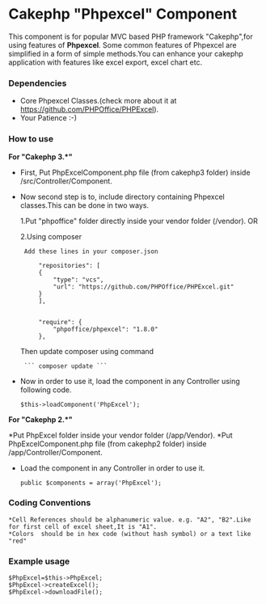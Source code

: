# Cakephp "Phpexcel" Component 
  This component is for popular MVC based PHP framework "Cakephp",for using features of **Phpexcel**. Some common features of Phpexcel are  simplified in a form of simple methods.You can enhance your cakephp application with features like excel export, excel chart etc.
  
### Dependencies
 * Core Phpexcel Classes.(check more about it at https://github.com/PHPOffice/PHPExcel). 
 * Your Patience :-)

### How to use
 **For "Cakephp 3.*"**
 
 * First, Put PhpExcelComponent.php file (from cakephp3 folder) inside /src/Controller/Component.
 * Now second step is to, include directory containing Phpexcel classes.This can be done in two ways.
   
    1.Put "phpoffice" folder directly inside your vendor folder (/vendor). OR

    2.Using composer

        Add these lines in your composer.json

            "repositories": [
            {
                "type": "vcs",
                "url": "https://github.com/PHPOffice/PHPExcel.git"
            }
            ],
        
        
            "require": {
                "phpoffice/phpexcel": "1.8.0"
            },
            

    Then update composer using command

        ``` composer update ```

 * Now in order to use it, load the component in any Controller using following code.

     ```$this->loadComponent('PhpExcel');``` 
 
**For "Cakephp 2.*"**

  *Put PhpExcel folder inside your vendor folder (/app/Vendor).
  *Put PhpExcelComponent.php file (from cakephp2 folder) inside /app/Controller/Component.  
  * Load the component in any Controller in order to use it.

    ```public $components = array('PhpExcel');``` 

### Coding Conventions
    *Cell References should be alphanumeric value. e.g. "A2", "B2".Like for first cell of excel sheet,It is "A1".
    *Colors  should be in hex code (without hash symbol) or a text like "red"
  
### Example usage

    $PhpExcel=$this->PhpExcel;
    $PhpExcel->createExcel();
    $PhpExcel->downloadFile();